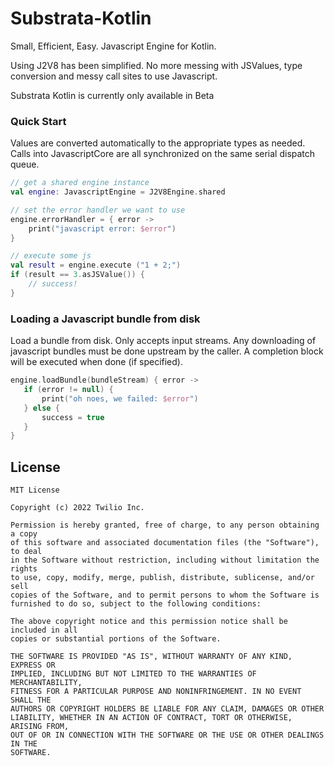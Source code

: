 # Substrata-Kotlin
Small, Efficient, Easy.  Javascript Engine for Kotlin.

Using J2V8 has been simplified.  No more
messing with JSValues, type conversion and messy call sites to use Javascript.

Substrata Kotlin is currently only available in Beta

### Quick Start

Values are converted automatically to the appropriate types
as needed.  Calls into JavascriptCore are all synchronized on
the same serial dispatch queue.

```kotlin
// get a shared engine instance
val engine: JavascriptEngine = J2V8Engine.shared

// set the error handler we want to use
engine.errorHandler = { error ->
    print("javascript error: $error")
}

// execute some js
val result = engine.execute ("1 + 2;")
if (result == 3.asJSValue()) {
    // success!
}
```

### Loading a Javascript bundle from disk

Load a bundle from disk.  Only accepts input streams.  Any downloading of javascript
bundles must be done upstream by the caller.  A completion block will be executed
when done (if specified).

 ```kotlin
 engine.loadBundle(bundleStream) { error ->
    if (error != null) {
        print("oh noes, we failed: $error")
    } else {
        success = true
    }
}
 ```

## License
```
MIT License

Copyright (c) 2022 Twilio Inc.

Permission is hereby granted, free of charge, to any person obtaining a copy
of this software and associated documentation files (the "Software"), to deal
in the Software without restriction, including without limitation the rights
to use, copy, modify, merge, publish, distribute, sublicense, and/or sell
copies of the Software, and to permit persons to whom the Software is
furnished to do so, subject to the following conditions:

The above copyright notice and this permission notice shall be included in all
copies or substantial portions of the Software.

THE SOFTWARE IS PROVIDED "AS IS", WITHOUT WARRANTY OF ANY KIND, EXPRESS OR
IMPLIED, INCLUDING BUT NOT LIMITED TO THE WARRANTIES OF MERCHANTABILITY,
FITNESS FOR A PARTICULAR PURPOSE AND NONINFRINGEMENT. IN NO EVENT SHALL THE
AUTHORS OR COPYRIGHT HOLDERS BE LIABLE FOR ANY CLAIM, DAMAGES OR OTHER
LIABILITY, WHETHER IN AN ACTION OF CONTRACT, TORT OR OTHERWISE, ARISING FROM,
OUT OF OR IN CONNECTION WITH THE SOFTWARE OR THE USE OR OTHER DEALINGS IN THE
SOFTWARE.
```

